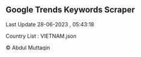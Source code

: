 

## Google Trends Keywords Scraper 
 
Last Update 28-06-2023 , 05:43:18

Country List :
VIETNAM.json



© Abdul Muttaqin 
